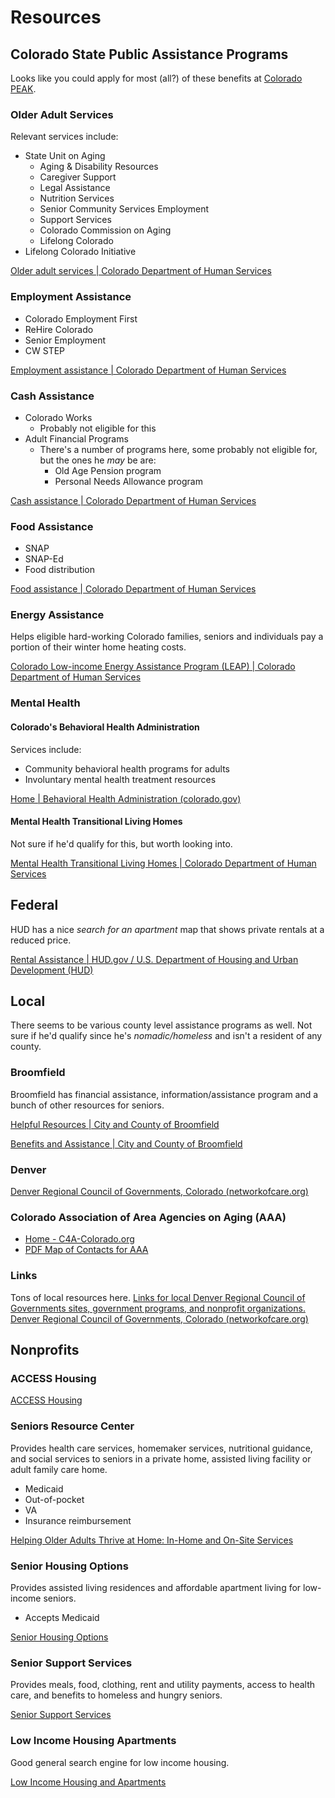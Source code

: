 # Resources

## Colorado State Public Assistance Programs 

Looks like you could apply for most (all?) of these benefits at [Colorado PEAK](https://peak.my.site.com/peak/s/peak-landing-page?language=en_US).

### Older Adult Services

Relevant services include:
- State Unit on Aging
	- Aging & Disability Resources
	- Caregiver Support
	- Legal Assistance
	- Nutrition Services
	- Senior Community Services Employment
	- Support Services
	- Colorado Commission on Aging
	- Lifelong Colorado
- Lifelong Colorado Initiative

[Older adult services | Colorado Department of Human Services](https://cdhs.colorado.gov/our-services/older-adult-services)

### Employment Assistance

- Colorado Employment First
- ReHire Colorado
- Senior Employment
- CW STEP

[Employment assistance | Colorado Department of Human Services](https://cdhs.colorado.gov/benefits-assistance/employment-assistance)

### Cash Assistance

- Colorado Works
	- Probably not eligible for this
- Adult Financial Programs
	- There's a number of programs here, some probably not eligible for, but the ones he *may* be are:
		- Old Age Pension program
		- Personal Needs Allowance program

[Cash assistance | Colorado Department of Human Services](https://cdhs.colorado.gov/benefits-assistance/cash-assistance)


### Food Assistance

- SNAP
- SNAP-Ed
- Food distribution

[Food assistance | Colorado Department of Human Services](https://cdhs.colorado.gov/benefits-assistance/food-assistance)



### Energy Assistance

Helps eligible hard-working Colorado families, seniors and individuals pay a portion of their winter home heating costs.

[Colorado Low-income Energy Assistance Program (LEAP) | Colorado Department of Human Services](https://cdhs.colorado.gov/leap)

### Mental Health

#### Colorado's Behavioral Health Administration

Services include:
- Community behavioral health programs for adults
- Involuntary mental health treatment resources

[Home | Behavioral Health Administration (colorado.gov)](https://bha.colorado.gov/)

#### Mental Health Transitional Living Homes

Not sure if he'd qualify for this, but worth looking into.

[Mental Health Transitional Living Homes | Colorado Department of Human Services](https://cdhs.colorado.gov/mental-health-transitional-living-homes)

## Federal

HUD has a nice *search for an apartment* map that shows private rentals at a reduced price.

[Rental Assistance | HUD.gov / U.S. Department of Housing and Urban Development (HUD)](https://www.hud.gov/topics/rental_assistance)

## Local

There seems to be various county level assistance programs as well. Not sure if he'd qualify since he's *nomadic/homeless* and isn't a resident of any county. 

### Broomfield

Broomfield has financial assistance, information/assistance program and a bunch of other resources for seniors.

[Helpful Resources | City and County of Broomfield](https://www.broomfield.org/368/Helpful-Resources)

[Benefits and Assistance | City and County of Broomfield](https://www.broomfield.org/2952/Benefits-and-Assistance)

### Denver

[Denver Regional Council of Governments, Colorado (networkofcare.org)](https://denverregion.co.networkofcare.org/aging/services/index.aspx)

### Colorado Association of Area Agencies on Aging (AAA)

- [Home - C4A-Colorado.org](https://www.c4a-colorado.org/)
- [PDF Map of Contacts for AAA](https://www.c4a-colorado.org/wp-content/uploads/2024/01/7-24-23-AAA-Colored-Map-LIST-2-PAGES-PUBLIC.pdf)


### Links

Tons of local resources here.
[Links for local Denver Regional Council of Governments sites, government programs, and nonprofit organizations. Denver Regional Council of Governments, Colorado (networkofcare.org)](https://denverregion.co.networkofcare.org/aging/links/index.aspx?tab=local)

## Nonprofits

### ACCESS Housing

[ACCESS Housing](https://www.acchouse.org/)

### Seniors Resource Center

Provides health care services, homemaker services, nutritional guidance, and social services to seniors in a private home, assisted living facility or adult family care home. 

- Medicaid
- Out-of-pocket
- VA
- Insurance reimbursement

[Helping Older Adults Thrive at Home: In-Home and On-Site Services](https://seniorsresourcecenter.org/)

### Senior Housing Options

Provides assisted living residences and affordable apartment living for low-income seniors.

- Accepts Medicaid

[Senior Housing Options](https://seniorhousingoptions.org/)

### Senior Support Services

Provides meals, food, clothing, rent and utility payments, access to health care, and benefits to homeless and hungry seniors.

[Senior Support Services](https://www.seniorsupportservices.org/)

### Low Income Housing Apartments

Good general search engine for low income housing.

[Low Income Housing and Apartments](https://www.lowincomehousing.us/)
<!--stackedit_data:
eyJoaXN0b3J5IjpbMTMyODIwMTIzMCwtMTAzNjA1MDY3MCw0MT
E3MDg4NTcsNDExNzA4ODU3XX0=
-->